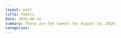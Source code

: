 ```yaml
---
layout: post
title: Tweets
date: 2019-08-14
summary: These are the tweets for August 14, 2019.
categories:
---
```


